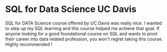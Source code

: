 # SQL for Data Science UC Davis
SQL for DATA Science course offered by UC Davis was really nice. I wanted to step up my SQL learning and this course helped me achieve that goal. If anyone looking for a good foundational course on SQL and wants to pivot their career into data related profession, you won't regret taking this course. 
Highly recommended !
